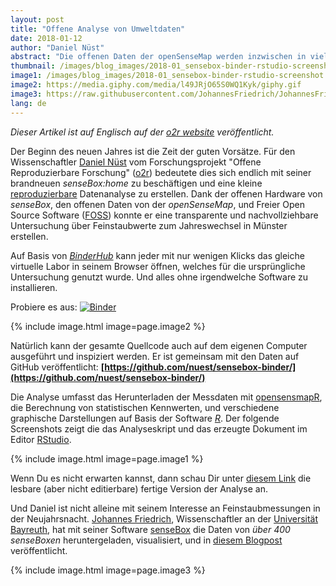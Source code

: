 ```yaml
---
layout: post
title: "Offene Analyse von Umweltdaten"
date: 2018-01-12
author: "Daniel Nüst"
abstract: "Die offenen Daten der openSenseMap werden inzwischen in vielen weiteren Projekten genutzt"
thumbnail: /images/blog_images/2018-01_sensebox-binder-rstudio-screenshot.png
image1: /images/blog_images/2018-01_sensebox-binder-rstudio-screenshot.png
image2: https://media.giphy.com/media/l49JRjO65S0WQ1Kyk/giphy.gif
image3: https://raw.githubusercontent.com/JohannesFriedrich/JohannesFriedrich.github.io/master/_posts/img/PM_Silvester/PM_10_silvester2017.png
lang: de
---
```


_Dieser Artikel ist auf Englisch auf der [o2r website](http://o2r.info/2018/01/12/sensebox-binder/) veröffentlicht._

Der Beginn des neuen Jahres ist die Zeit der guten Vorsätze.
Für den Wissenschaftler [Daniel Nüst](http://nordholmen.net/) vom Forschungsprojekt "Offene Reproduzierbare Forschung" ([o2r](http://o2r.info)) bedeutete dies sich endlich mit seiner brandneuen _senseBox:home_ zu beschäftigen und eine kleine [reproduzierbare](https://de.wikipedia.org/wiki/Reproduzierbarkeit#Wissenschaft) Datenanalyse zu erstellen.
Dank der offenen Hardware von _senseBox_, den offenen Daten von der _openSenseMap_, und Freier Open Source Software ([FOSS](https://de.wikipedia.org/wiki/Free/Libre_Open_Source_Software)) konnte er eine transparente und nachvollziehbare Untersuchung über Feinstaubwerte zum Jahreswechsel in Münster erstellen.

Auf Basis von _[BinderHub](https://binderhub.readthedocs.io)_ kann jeder mit nur wenigen Klicks das gleiche virtuelle Labor in seinem Browser öffnen, welches für die ursprüngliche Untersuchung genutzt wurde.
Und alles ohne irgendwelche Software zu installieren.

Probiere es aus: [![Binder](http://mybinder.org/badge.svg)](http://mybinder.org/v2/gh/nuest/sensebox-binder/master)

{% include image.html image=page.image2 %}

Natürlich kann der gesamte Quellcode auch auf dem eigenen Computer ausgeführt und inspiziert werden.
Er ist gemeinsam mit den Daten auf GitHub veröffentlicht: **[https://github.com/nuest/sensebox-binder/](https://github.com/nuest/sensebox-binder/)**

Die Analyse umfasst das Herunterladen der Messdaten mit [opensensmapR](), die Berechnung von statistischen Kennwerten, und verschiedene graphische Darstellungen auf Basis der Software _[R](https://de.wikipedia.org/wiki/R_(Programmiersprache))_.
Der folgende Screenshots zeigt die das Analyseskript und das erzeugte Dokument im Editor [RStudio](https://www.rstudio.com/products/rstudio/).

{% include image.html image=page.image1 %}

Wenn Du es nicht erwarten kannst, dann schau Dir unter [diesem Link](https://nuest.github.io/sensebox-binder/sensebox-analysis.html) die lesbare (aber nicht editierbare) fertige Version der Analyse an.

Und Daniel ist nicht alleine mit seinem Interesse an Feinstaubmessungen in der Neujahrsnacht.
[Johannes Friedrich](https://johannesfriedrich.github.io/), Wissenschaftler an der [Universität Bayreuth](http://www.lumi.uni-bayreuth.de/), hat mit seiner Software [senseBox](https://github.com/JohannesFriedrich/senseBox) die Daten von _über 400 senseBoxen_ heruntergeladen, visualisiert, und in [diesem Blogpost](https://johannesfriedrich.github.io/2018-01-11-particular-matter-new-year/) veröffentlicht.

{% include image.html image=page.image3 %}
